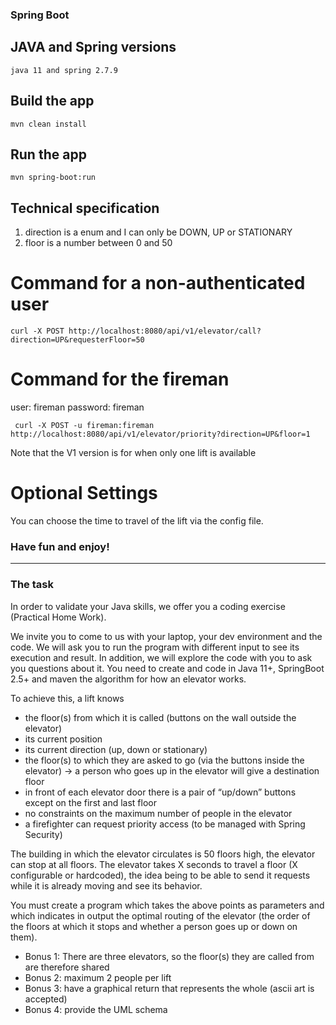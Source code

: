### Spring Boot

## JAVA and Spring versions
    java 11 and spring 2.7.9

## Build the app

    mvn clean install

## Run the app

    mvn spring-boot:run

## Technical specification 

 1. direction is a enum and I can only be DOWN, UP or STATIONARY 
 2. floor is a number between 0 and 50

# Command for a non-authenticated user

    curl -X POST http://localhost:8080/api/v1/elevator/call?direction=UP&requesterFloor=50

# Command for the fireman

user: fireman
password: fireman

     curl -X POST -u fireman:fireman http://localhost:8080/api/v1/elevator/priority?direction=UP&floor=1

Note that the V1 version is for when only one lift is available

# Optional Settings

You can choose the time to travel of the lift via the config file.


 ### Have fun and enjoy!

-------------------------------------------

### The task

In order to validate your Java skills, we offer you a coding exercise (Practical Home Work).

We invite you to come to us with your laptop, your dev environment and the code. We will ask you to run the program with different input to see its execution and result. In addition, we will explore the code with you to ask you questions about it.
You need to create and code in Java 11+, SpringBoot 2.5+ and maven the algorithm for how an elevator works.

To achieve this, a lift knows

* the floor(s) from which it is called (buttons on the wall outside the elevator)
* its current position
* its current direction (up, down or stationary)
* the floor(s) to which they are asked to go (via the buttons inside the elevator) -> a person who goes up in the elevator will give a destination floor
* in front of each elevator door there is a pair of “up/down” buttons except on the first and last floor
* no constraints on the maximum number of people in the elevator
* a firefighter can request priority access (to be managed with Spring Security)

The building in which the elevator circulates is 50 floors high, the elevator can stop at all floors. The elevator takes X seconds to travel a floor (X configurable or hardcoded), the idea being to be able to send it requests while it is already moving and see its behavior.

You must create a program which takes the above points as parameters and which indicates in output the optimal routing of the elevator (the order of the floors at which it stops and whether a person goes up or down on them).

* Bonus 1: There are three elevators, so the floor(s) they are called from are therefore shared
* Bonus 2: maximum 2 people per lift
* Bonus 3: have a graphical return that represents the whole (ascii art is accepted)
* Bonus 4: provide the UML schema
    




